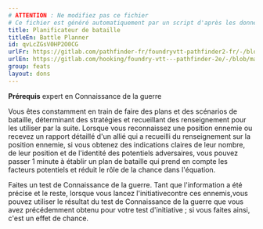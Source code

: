 ```yaml
---
# ATTENTION : Ne modifiez pas ce fichier
# Ce fichier est généré automatiquement par un script d'après les données du module Foundry VTT officiel et de sa traduction
title: Planificateur de bataille
titleEn: Battle Planner
id: qvLcZGsV0HP2O0CG
urlFr: https://gitlab.com/pathfinder-fr/foundryvtt-pathfinder2-fr/-/blob/master/data/feats/qvLcZGsV0HP2O0CG.htm
urlEn: https://gitlab.com/hooking/foundry-vtt---pathfinder-2e/-/blob/master/packs/data/feats.db/battle-planner.json
group: feats
layout: dons
---
```

**Prérequis** expert en Connaissance de la guerre

Vous êtes constamment en train de faire des plans et des scénarios de bataille, déterminant des stratégies et recueillant des renseignement pour les utiliser par la suite. Lorsque vous reconnaissez une position ennemie ou recevez un rapport détaillé d'un allié qui a recueilli du renseignement sur la position ennemie, si vous obtenez des indications claires de leur nombre, de leur position et de l'identité des potentiels adversaires, vous pouvez passer 1 minute à établir un plan de bataille qui prend en compte les facteurs potentiels et réduit le rôle de la chance dans l'équation.

Faites un test de Connaissance de la guerre. Tant que l'information a été précise et le reste, lorsque vous lancez l'initiativecontre ces ennemis,vous pouvez utiliser le résultat du test de Connaissance de la guerre que vous avez précédemment obtenu pour votre test d'initiative ; si vous faites ainsi, c'est un effet de chance.


